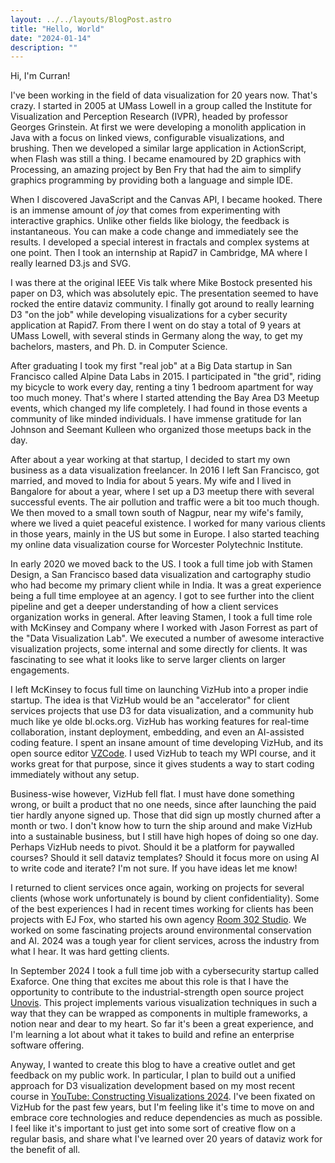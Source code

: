 ```yaml
---
layout: ../../layouts/BlogPost.astro
title: "Hello, World"
date: "2024-01-14"
description: ""
---
```


Hi, I'm Curran!

I've been working in the field of data visualization for 20 years now. That's crazy. I started in 2005 at UMass Lowell in a group called the Institute for Visualization and Perception Research (IVPR), headed by professor Georges Grinstein. At first we were developing a monolith application in Java with a focus on linked views, configurable visualizations, and brushing. Then we developed a similar large application in ActionScript, when Flash was still a thing. I became enamoured by 2D graphics with Processing, an amazing project by Ben Fry that had the aim to simplify graphics programming by providing both a language and simple IDE.

When I discovered JavaScript and the Canvas API, I became hooked. There is an immense amount of _joy_ that comes from experimenting with interactive graphics. Unlike other fields like biology, the feedback is instantaneous. You can make a code change and immediately see the results. I developed a special interest in fractals and complex systems at one point. Then I took an internship at Rapid7 in Cambridge, MA where I really learned D3.js and SVG.

I was there at the original IEEE Vis talk where Mike Bostock presented his paper on D3, which was absolutely epic. The presentation seemed to have rocked the entire dataviz community. I finally got around to really learning D3 "on the job" while developing visualizations for a cyber security application at Rapid7. From there I went on do stay a total of 9 years at UMass Lowell, with several stinds in Germany along the way, to get my bachelors, masters, and Ph. D. in Computer Science.

After graduating I took my first "real job" at a Big Data startup in San Francisco called Alpine Data Labs in 2015. I participated in "the grid", riding my bicycle to work every day, renting a tiny 1 bedroom apartment for way too much money. That's where I started attending the Bay Area D3 Meetup events, which changed my life completely. I had found in those events a community of like minded individuals. I have immense gratitude for Ian Johnson and Seemant Kulleen who organized those meetups back in the day.

After about a year working at that startup, I decided to start my own business as a data visualization freelancer. In 2016 I left San Francisco, got married, and moved to India for about 5 years. My wife and I lived in Bangalore for about a year, where I set up a D3 meetup there with several successful events. The air pollution and traffic were a bit too much though. We then moved to a small town south of Nagpur, near my wife's family, where we lived a quiet peaceful existence. I worked for many various clients in those years, mainly in the US but some in Europe. I also started teaching my online data visualization course for Worcester Polytechnic Institute.

In early 2020 we moved back to the US. I took a full time job with Stamen Design, a San Francisco based data visualization and cartography studio who had become my primary client while in India. It was a great experience being a full time employee at an agency. I got to see further into the client pipeline and get a deeper understanding of how a client services organization works in general. After leaving Stamen, I took a full time role with McKinsey and Company where I worked with Jason Forrest as part of the "Data Visualization Lab". We executed a number of awesome interactive visualization projects, some internal and some directly for clients. It was fascinating to see what it looks like to serve larger clients on larger engagements.

I left McKinsey to focus full time on launching VizHub into a proper indie startup. The idea is that VizHub would be an "accelerator" for client services projects that use D3 for data visualization, and a community hub much like ye olde bl.ocks.org. VizHub has working features for real-time collaboration, instant deployment, embedding, and even an AI-assisted coding feature. I spent an insane amount of time developing VizHub, and its open source editor [VZCode](https://github.com/vizhub-core/vzcode). I used VizHub to teach my WPI course, and it works great for that purpose, since it gives students a way to start coding immediately without any setup.

Business-wise however, VizHub fell flat. I must have done something wrong, or built a product that no one needs, since after launching the paid tier hardly anyone signed up. Those that did sign up mostly churned after a month or two. I don't know how to turn the ship around and make VizHub into a sustainable business, but I still have high hopes of doing so one day. Perhaps VizHub needs to pivot. Should it be a platform for paywalled courses? Should it sell dataviz templates? Should it focus more on using AI to write code and iterate? I'm not sure. If you have ideas let me know!

I returned to client services once again, working on projects for several clients (whose work unfortunately is bound by client confidentiality). Some of the best experiences I had in recent times working for clients has been projects with EJ Fox, who started his own agency [Room 302 Studio](https://room302.studio/). We worked on some fascinating projects around environmental conservation and AI. 2024 was a tough year for client services, across the industry from what I hear. It was hard getting clients.

In September 2024 I took a full time job with a cybersecurity startup called Exaforce. One thing that excites me about this role is that I have the opportunity to contribute to the industrial-strength open source project [Unovis](https://unovis.dev/). This project implements various visualization techniques in such a way that they can be wrapped as components in multiple frameworks, a notion near and dear to my heart. So far it's been a great experience, and I'm learning a lot about what it takes to build and refine an enterprise software offering.

Anyway, I wanted to create this blog to have a creative outlet and get feedback on my public work. In particular, I plan to build out a unified approach for D3 visualization development based on my most recent course in [YouTube: Constructing Visualizations 2024](https://www.youtube.com/watch?v=bZhWCO-bDek&list=PL9yYRbwpkykthTFJl9vYr_C0FCjRIn_7G). I've been fixated on VizHub for the past few years, but I'm feeling like it's time to move on and embrace core technologies and reduce dependencies as much as possible. I feel like it's important to just get into some sort of creative flow on a regular basis, and share what I've learned over 20 years of dataviz work for the benefit of all.

